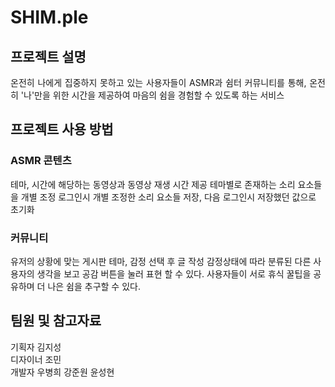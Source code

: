 # SHIM.ple

## 프로젝트 설명
<p align="justify">
온전히 나에게 집중하지 못하고 있는 사용자들이 ASMR과 쉼터 커뮤니티를 통해, 온전히 '나'만을 위한 시간을 제공하여 마음의 쉼을 경험할 수 있도록 하는 서비스</p>

## 프로젝트 사용 방법

### ASMR 콘텐츠
테마, 시간에 해당하는 동영상과 동영상 재생 시간 제공
테마별로 존재하는 소리 요소들을 개별 조정
로그인시 개별 조정한 소리 요소들 저장, 다음 로그인시 저장했던 값으로 초기화
### 커뮤니티
유저의 상황에 맞는 게시판 테마, 감정 선택 후 글 작성
감정상태에 따라 분류된 다른 사용자의 생각을 보고 공감 버튼을 눌러 표현 할 수 있다.
사용자들이 서로 휴식 꿀팁을 공유하며 더 나은 쉼을 추구할 수 있다.
<br>

## 팀원 및 참고자료
기획자 김지성<br>
디자이너 조민<br>
개발자 우병희 강준원 윤성현<br>
